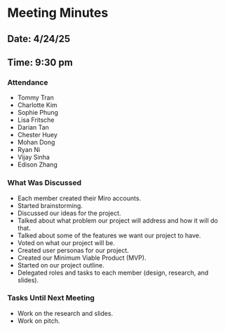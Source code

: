 # Meeting Minutes
## Date: 4/24/25
## Time: 9:30 pm
### Attendance
- Tommy Tran
- Charlotte Kim
- Sophie Phung
- Lisa Fritsche
- Darian Tan
- Chester Huey
- Mohan Dong
- Ryan Ni
- Vijay Sinha
- Edison Zhang
  
### What Was Discussed
- Each member created their Miro accounts.
- Started brainstorming.
- Discussed our ideas for the project.
- Talked about what problem our project will address and how it will do that.
- Talked about some of the features we want our project to have.
- Voted on what our project will be.
- Created user personas for our project.
- Created our Minimum Viable Product (MVP).
- Started on our project outline.
- Delegated roles and tasks to each member (design, research, and slides).

### Tasks Until Next Meeting
- Work on the research and slides.
- Work on pitch.

